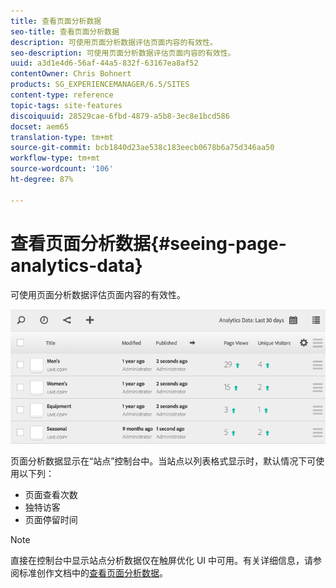 ```yaml
---
title: 查看页面分析数据
seo-title: 查看页面分析数据
description: 可使用页面分析数据评估页面内容的有效性。
seo-description: 可使用页面分析数据评估页面内容的有效性。
uuid: a3d1e4d6-56af-44a5-832f-63167ea8af52
contentOwner: Chris Bohnert
products: SG_EXPERIENCEMANAGER/6.5/SITES
content-type: reference
topic-tags: site-features
discoiquuid: 28529cae-6fbd-4879-a5b8-3ec8e1bcd586
docset: aem65
translation-type: tm+mt
source-git-commit: bcb1840d23ae538c183eecb0678b6a75d346aa50
workflow-type: tm+mt
source-wordcount: '106'
ht-degree: 87%

---
```



# 查看页面分析数据{#seeing-page-analytics-data}

可使用页面分析数据评估页面内容的有效性。

![chlimage_1-80](assets/chlimage_1-80.png)

页面分析数据显示在“站点”控制台中。当站点以列表格式显示时，默认情况下可使用以下列：

* 页面查看次数
* 独特访客
* 页面停留时间

>[!NOTE]
>
>直接在控制台中显示站点分析数据仅在触屏优化 UI 中可用。有关详细信息，请参阅标准创作文档中的[查看页面分析数据](/help/sites-authoring/page-analytics-using.md)。
